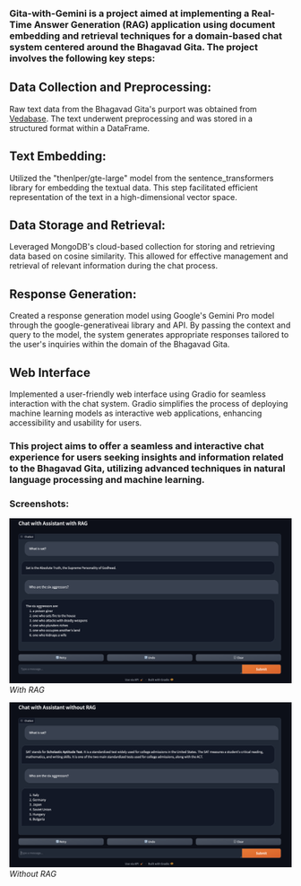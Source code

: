 ### Gita-with-Gemini is a project aimed at implementing a Real-Time Answer Generation (RAG) application using document embedding and retrieval techniques for a domain-based chat system centered around the Bhagavad Gita. The project involves the following key steps:

## Data Collection and Preprocessing:

Raw text data from the Bhagavad Gita's purport was obtained from [Vedabase](https://vedabase.io/en/).
The text underwent preprocessing and was stored in a structured format within a DataFrame.
## Text Embedding:

Utilized the "thenlper/gte-large" model from the sentence_transformers library for embedding the textual data. This step facilitated efficient representation of the text in a high-dimensional vector space.
## Data Storage and Retrieval:

Leveraged MongoDB's cloud-based collection for storing and retrieving data based on cosine similarity. This allowed for effective management and retrieval of relevant information during the chat process.
## Response Generation:

Created a response generation model using Google's Gemini Pro model through the google-generativeai library and API.
By passing the context and query to the model, the system generates appropriate responses tailored to the user's inquiries within the domain of the Bhagavad Gita.
## Web Interface

Implemented a user-friendly web interface using Gradio for seamless interaction with the chat system. Gradio simplifies the process of deploying machine learning models as interactive web applications, enhancing accessibility and usability for users.

### This project aims to offer a seamless and interactive chat experience for users seeking insights and information related to the Bhagavad Gita, utilizing advanced techniques in natural language processing and machine learning.

### Screenshots:

![Screenshot 1](images/with_rag.png)
*With RAG*

![Screenshot 2](images/without_rag.png)
*Without RAG*

